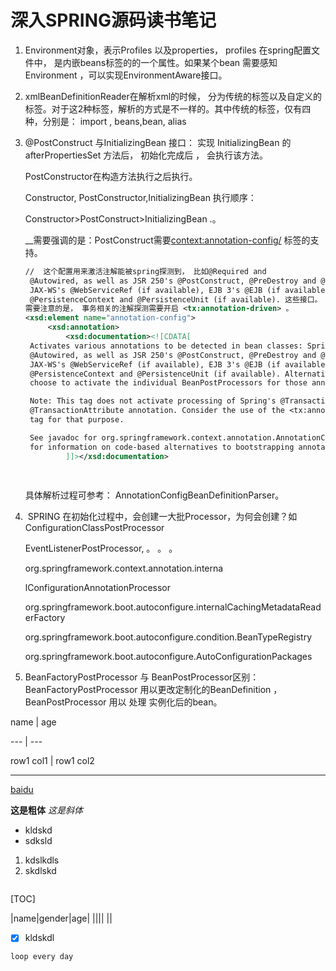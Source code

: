 # 深入SPRING源码读书笔记

1. Environment对象，表示Profiles 以及properties， profiles 在spring配置文件中， 是内嵌beans标签的的一个属性。如果某个bean 需要感知Environment ，可以实现EnvironmentAware接口。

2. xmlBeanDefinitionReader在解析xml的时候， 分为传统的标签以及自定义的标签。对于这2种标签，解析的方式是不一样的。其中传统的标签，仅有四种，分别是： import , beans,bean, alias

3. @PostConstruct 与InitializingBean 接口：  实现 InitializingBean 的 afterPropertiesSet 方法后， 初始化完成后 ，  会执行该方法。  

   PostConstructor在构造方法执行之后执行。

   Constructor, PostConstructor,InitializingBean 执行顺序：

   Constructor>PostConstruct>InitializingBean .。

   __需要强调的是：PostConstruct需要<context:annotation-config/> 标签的支持。

   ~~~~~~xml
   //  这个配置用来激活注解能被spring探测到， 比如@Required and
   	@Autowired, as well as JSR 250's @PostConstruct, @PreDestroy and @Resource (if available),
   	JAX-WS's @WebServiceRef (if available), EJB 3's @EJB (if available), and JPA's
   	@PersistenceContext and @PersistenceUnit (if available). 这些接口。
   需要注意的是， 事务相关的注解探测需要开启 <tx:annotation-driven> 。
   <xsd:element name="annotation-config">
   		<xsd:annotation>
   			<xsd:documentation><![CDATA[
   	Activates various annotations to be detected in bean classes: Spring's @Required and
   	@Autowired, as well as JSR 250's @PostConstruct, @PreDestroy and @Resource (if available),
   	JAX-WS's @WebServiceRef (if available), EJB 3's @EJB (if available), and JPA's
   	@PersistenceContext and @PersistenceUnit (if available). Alternatively, you may
   	choose to activate the individual BeanPostProcessors for those annotations.
   
   	Note: This tag does not activate processing of Spring's @Transactional or EJB 3's
   	@TransactionAttribute annotation. Consider the use of the <tx:annotation-driven>
   	tag for that purpose.
   
   	See javadoc for org.springframework.context.annotation.AnnotationConfigApplicationContext
   	for information on code-based alternatives to bootstrapping annotation-driven support.
   			]]></xsd:documentation>
               
               
   ~~~~~~

   具体解析过程可参考： AnnotationConfigBeanDefinitionParser。



4. ​	SPRING 在初始化过程中，会创建一大批Processor，为何会创建？如ConfigurationClassPostProcessor

    EventListenerPostProcessor, 。 。 。 

   org.springframework.context.annotation.interna

   lConfigurationAnnotationProcessor

   org.springframework.boot.autoconfigure.internalCachingMetadataReaderFactory

   org.springframework.boot.autoconfigure.condition.BeanTypeRegistry

   org.springframework.boot.autoconfigure.AutoConfigurationPackages

   

   



5. BeanFactoryPostProcessor 与 BeanPostProcessor区别：BeanFactoryPostProcessor 用以更改定制化的BeanDefinition ， BeanPostProcessor 用以 处理 实例化后的bean。 



name  | age

--- | ---

row1  col1 | row1 col2

***

[baidu](http://www.baidu.com)

**这是粗体**
*这是斜体*

- kldskd
- sdksld





1. kdslkdls
2. skdlskd





```java

```

[TOC]

|name|gender|age|
||||
||



-[x] kldskdl

```sequence
loop every day 

```

